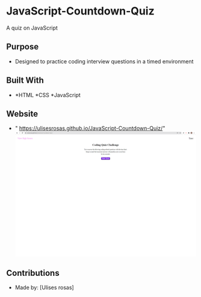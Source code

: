 # JavaScript-Countdown-Quiz
A quiz on JavaScript 
## Purpose
- Designed to practice coding interview questions in a timed environment
## Built With
- *HTML *CSS *JavaScript 
## Website
- " https://ulisesrosas.github.io/JavaScript-Countdown-Quiz/" 
![a picture of the quiz start screen](./assets/js-quiz.png)

## Contributions 
- Made by: [Ulises rosas]